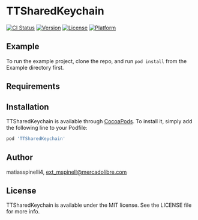 # TTSharedKeychain

[![CI Status](https://img.shields.io/travis/matiasspinelli4/TTSharedKeychain.svg?style=flat)](https://travis-ci.org/matiasspinelli4/TTSharedKeychain)
[![Version](https://img.shields.io/cocoapods/v/TTSharedKeychain.svg?style=flat)](https://cocoapods.org/pods/TTSharedKeychain)
[![License](https://img.shields.io/cocoapods/l/TTSharedKeychain.svg?style=flat)](https://cocoapods.org/pods/TTSharedKeychain)
[![Platform](https://img.shields.io/cocoapods/p/TTSharedKeychain.svg?style=flat)](https://cocoapods.org/pods/TTSharedKeychain)

## Example

To run the example project, clone the repo, and run `pod install` from the Example directory first.

## Requirements

## Installation

TTSharedKeychain is available through [CocoaPods](https://cocoapods.org). To install
it, simply add the following line to your Podfile:

```ruby
pod 'TTSharedKeychain'
```

## Author

matiasspinelli4, ext_mspinell@mercadolibre.com

## License

TTSharedKeychain is available under the MIT license. See the LICENSE file for more info.
